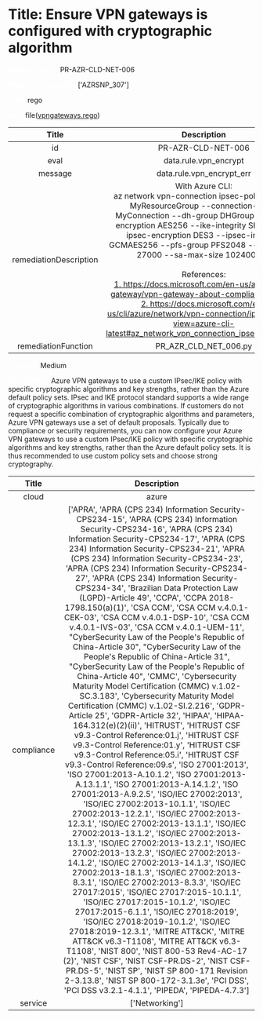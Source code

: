 



# Title: Ensure VPN gateways is configured with cryptographic algorithm


***<font color="white">Master Test Id:</font>*** PR-AZR-CLD-NET-006

***<font color="white">Master Snapshot Id:</font>*** ['AZRSNP_307']

***<font color="white">type:</font>*** rego

***<font color="white">rule:</font>*** file([vpngateways.rego])  
  
  
  
  

|Title|Description|
| :---: | :---: |
|id|PR-AZR-CLD-NET-006|
|eval|data.rule.vpn_encrypt|
|message|data.rule.vpn_encrypt_err|
|remediationDescription|With Azure CLI:<br>az network vpn-connection ipsec-policy add -g MyResourceGroup --connection-name MyConnection --dh-group DHGroup14 --ike-encryption AES256 --ike-integrity SHA384 --ipsec-encryption DES3 --ipsec-integrity GCMAES256 --pfs-group PFS2048 --sa-lifetime 27000 --sa-max-size 102400000<br><br>References:<br><a href='https://docs.microsoft.com/en-us/azure/vpn-gateway/vpn-gateway-about-compliance-crypto' target='_blank'>1. https://docs.microsoft.com/en-us/azure/vpn-gateway/vpn-gateway-about-compliance-crypto</a><br><a href='https://docs.microsoft.com/en-us/cli/azure/network/vpn-connection/ipsec-policy?view=azure-cli-latest#az_network_vpn_connection_ipsec_policy_add' target='_blank'>2. https://docs.microsoft.com/en-us/cli/azure/network/vpn-connection/ipsec-policy?view=azure-cli-latest#az_network_vpn_connection_ipsec_policy_add</a>|
|remediationFunction|PR_AZR_CLD_NET_006.py|


***<font color="white">Severity:</font>*** Medium

***<font color="white">Description:</font>*** Azure VPN gateways to use a custom IPsec/IKE policy with specific cryptographic algorithms and key strengths, rather than the Azure default policy sets. IPsec and IKE protocol standard supports a wide range of cryptographic algorithms in various combinations. If customers do not request a specific combination of cryptographic algorithms and parameters, Azure VPN gateways use a set of default proposals. Typically due to compliance or security requirements, you can now configure your Azure VPN gateways to use a custom IPsec/IKE policy with specific cryptographic algorithms and key strengths, rather than the Azure default policy sets. It is thus recommended to use custom policy sets and choose strong cryptography.  
  
  

|Title|Description|
| :---: | :---: |
|cloud|azure|
|compliance|['APRA', 'APRA (CPS 234) Information Security-CPS234-15', 'APRA (CPS 234) Information Security-CPS234-16', 'APRA (CPS 234) Information Security-CPS234-17', 'APRA (CPS 234) Information Security-CPS234-21', 'APRA (CPS 234) Information Security-CPS234-23', 'APRA (CPS 234) Information Security-CPS234-27', 'APRA (CPS 234) Information Security-CPS234-34', 'Brazilian Data Protection Law (LGPD)-Article 49', 'CCPA', 'CCPA 2018-1798.150(a)(1)', 'CSA CCM', 'CSA CCM v.4.0.1-CEK-03', 'CSA CCM v.4.0.1-DSP-10', 'CSA CCM v.4.0.1-IVS-03', 'CSA CCM v.4.0.1-UEM-11', "CyberSecurity Law of the People's Republic of China-Article 30", "CyberSecurity Law of the People's Republic of China-Article 31", "CyberSecurity Law of the People's Republic of China-Article 40", 'CMMC', 'Cybersecurity Maturity Model Certification (CMMC) v.1.02-SC.3.183', 'Cybersecurity Maturity Model Certification (CMMC) v.1.02-SI.2.216', 'GDPR-Article 25', 'GDPR-Article 32', 'HIPAA', 'HIPAA-164.312(e)(2)(ii)', 'HITRUST', 'HITRUST CSF v9.3-Control Reference:01.j', 'HITRUST CSF v9.3-Control Reference:01.y', 'HITRUST CSF v9.3-Control Reference:05.i', 'HITRUST CSF v9.3-Control Reference:09.s', 'ISO 27001:2013', 'ISO 27001:2013-A.10.1.2', 'ISO 27001:2013-A.13.1.1', 'ISO 27001:2013-A.14.1.2', 'ISO 27001:2013-A.9.2.5', 'ISO/IEC 27002:2013', 'ISO/IEC 27002:2013-10.1.1', 'ISO/IEC 27002:2013-12.2.1', 'ISO/IEC 27002:2013-12.3.1', 'ISO/IEC 27002:2013-13.1.1', 'ISO/IEC 27002:2013-13.1.2', 'ISO/IEC 27002:2013-13.1.3', 'ISO/IEC 27002:2013-13.2.1', 'ISO/IEC 27002:2013-13.2.3', 'ISO/IEC 27002:2013-14.1.2', 'ISO/IEC 27002:2013-14.1.3', 'ISO/IEC 27002:2013-18.1.3', 'ISO/IEC 27002:2013-8.3.1', 'ISO/IEC 27002:2013-8.3.3', 'ISO/IEC 27017:2015', 'ISO/IEC 27017:2015-10.1.1', 'ISO/IEC 27017:2015-10.1.2', 'ISO/IEC 27017:2015-6.1.1', 'ISO/IEC 27018:2019', 'ISO/IEC 27018:2019-10.1.2', 'ISO/IEC 27018:2019-12.3.1', 'MITRE ATT&CK', 'MITRE ATT&CK v6.3-T1108', 'MITRE ATT&CK v6.3-T1108', 'NIST 800', 'NIST 800-53 Rev4-AC-17 (2)', 'NIST CSF', 'NIST CSF-PR.DS-2', 'NIST CSF-PR.DS-5', 'NIST SP', 'NIST SP 800-171 Revision 2-3.13.8', 'NIST SP 800-172-3.1.3e', 'PCI DSS', 'PCI DSS v3.2.1-4.1.1', 'PIPEDA', 'PIPEDA-4.7.3']|
|service|['Networking']|



[vpngateways.rego]: https://github.com/prancer-io/prancer-compliance-test/tree/master/azure/cloud/vpngateways.rego
